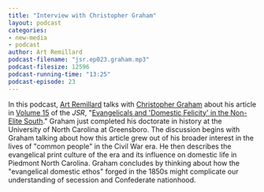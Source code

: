 ```yaml
---
title: "Interview with Christopher Graham"
layout: podcast
categories:
- new-media
- podcast
author: Art Remillard
podcast-filename: "jsr.ep023.graham.mp3"
podcast-filesize: 12596
podcast-running-time: "13:25"
podcast-episode: 23
---
```


In this podcast, [Art Remillard][] talks with [Christopher Graham][]
about his article in [Volume 15][] of the *JSR*, "[Evangelicals and
'Domestic Felicity' in the Non-Elite South][]." Graham just completed
his doctorate in history at the University of North Carolina at
Greensboro. The discussion begins with Graham talking about how this
article grew out of his broader interest in the lives of "common people"
in the Civil War era. He then describes the evangelical print culture of
the era and its influence on domestic life in Piedmont North Carolina.
Graham concludes by thinking about how the "evangelical domestic ethos"
forged in the 1850s might complicate our understanding of secession and
Confederate nationhood.

  [Art Remillard]: http://francis.edu/arthur-remillard/
  [Christopher Graham]: http://uncg.academia.edu/ChristopherGraham/CurriculumVitae
  [Volume 15]: http://jsr.fsu.edu/issues/vol15/
  [Evangelicals and 'Domestic Felicity' in the Non-Elite South]: http://jsr.fsu.edu/issues/vol15/graham.html
